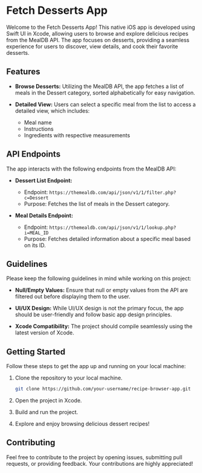 # Fetch Desserts App

Welcome to the Fetch Desserts App! This native iOS app is developed using Swift UI in Xcode, allowing users to browse and explore delicious recipes from the MealDB API. The app focuses on desserts, providing a seamless experience for users to discover, view details, and cook their favorite desserts.

## Features

- **Browse Desserts:** Utilizing the MealDB API, the app fetches a list of meals in the Dessert category, sorted alphabetically for easy navigation.

- **Detailed View:** Users can select a specific meal from the list to access a detailed view, which includes:
  - Meal name
  - Instructions
  - Ingredients with respective measurements

## API Endpoints

The app interacts with the following endpoints from the MealDB API:

- **Dessert List Endpoint:**
  - Endpoint: `https://themealdb.com/api/json/v1/1/filter.php?c=Dessert`
  - Purpose: Fetches the list of meals in the Dessert category.

- **Meal Details Endpoint:**
  - Endpoint: `https://themealdb.com/api/json/v1/1/lookup.php?i=MEAL_ID`
  - Purpose: Fetches detailed information about a specific meal based on its ID.

## Guidelines

Please keep the following guidelines in mind while working on this project:

- **Null/Empty Values:** Ensure that null or empty values from the API are filtered out before displaying them to the user.

- **UI/UX Design:** While UI/UX design is not the primary focus, the app should be user-friendly and follow basic app design principles.

- **Xcode Compatibility:** The project should compile seamlessly using the latest version of Xcode.

## Getting Started

Follow these steps to get the app up and running on your local machine:

1. Clone the repository to your local machine.
   ```bash
   git clone https://github.com/your-username/recipe-browser-app.git
   ```

2. Open the project in Xcode.

3. Build and run the project.

4. Explore and enjoy browsing delicious dessert recipes!

## Contributing

Feel free to contribute to the project by opening issues, submitting pull requests, or providing feedback. Your contributions are highly appreciated!
